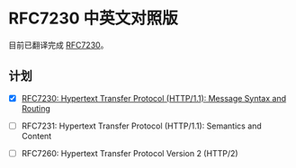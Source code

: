 # RFC7230 中英文对照版
目前已翻译完成 [RFC7230](https://duoani.github.io/RFC7230.zh-cn/RFC7230_HTTP1.1_Message_Syntax_and_Routing.html)。

## 计划
- [x] [RFC7230: Hypertext Transfer Protocol (HTTP/1.1): Message Syntax and Routing](https://duoani.github.io/RFC7230.zh-cn/RFC7230_HTTP1.1_Message_Syntax_and_Routing.html)
- [ ] RFC7231: Hypertext Transfer Protocol (HTTP/1.1): Semantics and Content
- [ ] RFC7260: Hypertext Transfer Protocol Version 2 (HTTP/2)


